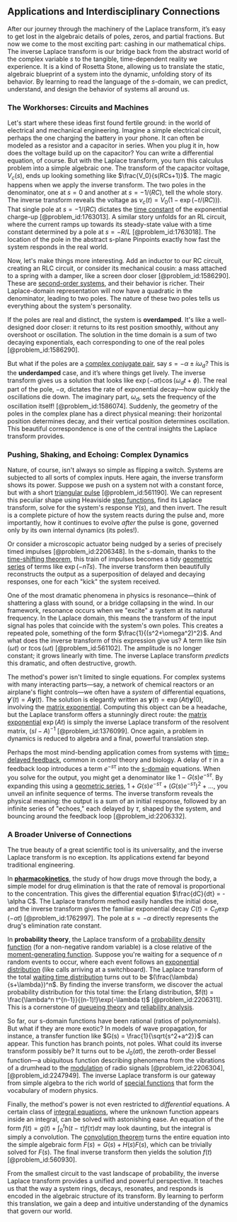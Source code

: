 ## Applications and Interdisciplinary Connections

After our journey through the machinery of the Laplace transform, it’s easy to get lost in the algebraic details of poles, zeros, and partial fractions. But now we come to the most exciting part: cashing in our mathematical chips. The inverse Laplace transform is our bridge back from the abstract world of the complex variable $s$ to the tangible, time-dependent reality we experience. It is a kind of Rosetta Stone, allowing us to translate the static, algebraic blueprint of a system into the dynamic, unfolding story of its behavior. By learning to read the language of the $s$-domain, we can predict, understand, and design the behavior of systems all around us.

### The Workhorses: Circuits and Machines

Let's start where these ideas first found fertile ground: in the world of electrical and mechanical engineering. Imagine a simple electrical circuit, perhaps the one charging the battery in your phone. It can often be modeled as a resistor and a capacitor in series. When you plug it in, how does the voltage build up on the capacitor? You can write a differential equation, of course. But with the Laplace transform, you turn this calculus problem into a simple algebraic one. The transform of the capacitor voltage, $V_c(s)$, ends up looking something like $\frac{V_0}{s(RCs+1)}$. The magic happens when we apply the inverse transform. The two poles in the denominator, one at $s = 0$ and another at $s = -1/(RC)$, tell the whole story. The inverse transform reveals the voltage as $v_c(t) = V_0(1 - \exp(-t/(RC)))$. That single pole at $s = -1/(RC)$ dictates the [time constant](@article_id:266883) of the exponential charge-up [@problem_id:1763013]. A similar story unfolds for an RL circuit, where the current ramps up towards its steady-state value with a time constant determined by a pole at $s = -R/L$ [@problem_id:1763018]. The location of the pole in the abstract s-plane Pinpoints exactly how fast the system responds in the real world.

Now, let's make things more interesting. Add an inductor to our RC circuit, creating an RLC circuit, or consider its mechanical cousin: a mass attached to a spring with a damper, like a screen door closer [@problem_id:1586290]. These are [second-order systems](@article_id:276061), and their behavior is richer. Their Laplace-domain representation will now have a quadratic in the denominator, leading to two poles. The nature of these two poles tells us everything about the system's personality.

If the poles are real and distinct, the system is **overdamped**. It's like a well-designed door closer: it returns to its rest position smoothly, without any overshoot or oscillation. The solution in the time domain is a sum of two decaying exponentials, each corresponding to one of the real poles [@problem_id:1586290].

But what if the poles are a [complex conjugate pair](@article_id:149645), say $s = -\alpha \pm i\omega_d$? This is the **underdamped** case, and it’s where things get lively. The inverse transform gives us a solution that looks like $\exp(-\alpha t) \cos(\omega_d t + \phi)$. The real part of the pole, $-\alpha$, dictates the rate of exponential decay—how quickly the oscillations die down. The imaginary part, $\omega_d$, sets the frequency of the oscillation itself! [@problem_id:1586074]. Suddenly, the geometry of the poles in the complex plane has a direct physical meaning: their horizontal position determines decay, and their vertical position determines oscillation. This beautiful correspondence is one of the central insights the Laplace transform provides.

### Pushing, Shaking, and Echoing: Complex Dynamics

Nature, of course, isn't always so simple as flipping a switch. Systems are subjected to all sorts of complex inputs. Here again, the inverse transform shows its power. Suppose we push on a system not with a constant force, but with a short [triangular pulse](@article_id:275344) [@problem_id:561190]. We can represent this peculiar shape using Heaviside [step functions](@article_id:158698), find its Laplace transform, solve for the system's response $Y(s)$, and then invert. The result is a complete picture of how the system reacts during the pulse and, more importantly, how it continues to evolve *after* the pulse is gone, governed only by its own internal dynamics (its poles!).

Or consider a microscopic actuator being nudged by a series of precisely timed impulses [@problem_id:2206348]. In the s-domain, thanks to the [time-shifting theorem](@article_id:173492), this train of impulses becomes a tidy [geometric series](@article_id:157996) of terms like $\exp(-nTs)$. The inverse transform then beautifully reconstructs the output as a superposition of delayed and decaying responses, one for each "kick" the system received.

One of the most dramatic phenomena in physics is resonance—think of shattering a glass with sound, or a bridge collapsing in the wind. In our framework, resonance occurs when we "excite" a system at its natural frequency. In the Laplace domain, this means the transform of the input signal has poles that coincide with the system's own poles. This creates a repeated pole, something of the form $\frac{1}{(s^2+\omega^2)^2}$. And what does the inverse transform of this expression give us? A term like $t \sin(\omega t)$ or $t \cos(\omega t)$ [@problem_id:561102]. The amplitude is no longer constant; it grows linearly with time. The inverse Laplace transform *predicts* this dramatic, and often destructive, growth.

The method's power isn't limited to single equations. For complex systems with many interacting parts—say, a network of chemical reactors or an airplane's flight controls—we often have a *system* of differential equations, $\mathbf{y}'(t) = A\mathbf{y}(t)$. The solution is elegantly written as $\mathbf{y}(t) = \exp(At)\mathbf{y}(0)$, involving the [matrix exponential](@article_id:138853). Computing this object can be a headache, but the Laplace transform offers a stunningly direct route: the [matrix exponential](@article_id:138853) $\exp(At)$ is simply the inverse Laplace transform of the resolvent matrix, $(sI-A)^{-1}$ [@problem_id:1376099]. Once again, a problem in dynamics is reduced to algebra and a final, powerful translation step.

Perhaps the most mind-bending application comes from systems with [time-delayed feedback](@article_id:201914), common in control theory and biology. A delay of $\tau$ in a feedback loop introduces a term $e^{-s\tau}$ into the [s-domain](@article_id:260110) equations. When you solve for the output, you might get a denominator like $1 - G(s)e^{-s\tau}$. By expanding this using a [geometric series](@article_id:157996), $1 + G(s)e^{-s\tau} + (G(s)e^{-s\tau})^2 + \dots$, you unveil an infinite sequence of terms. The inverse transform reveals the physical meaning: the output is a sum of an initial response, followed by an infinite series of "echoes," each delayed by $\tau$, shaped by the system, and bouncing around the feedback loop [@problem_id:2206332].

### A Broader Universe of Connections

The true beauty of a great scientific tool is its universality, and the inverse Laplace transform is no exception. Its applications extend far beyond traditional engineering.

In **[pharmacokinetics](@article_id:135986)**, the study of how drugs move through the body, a simple model for drug elimination is that the rate of removal is proportional to the concentration. This gives the differential equation $\frac{dC}{dt} = -\alpha C$. The Laplace transform method easily handles the initial dose, and the inverse transform gives the familiar exponential decay $C(t) = C_0 \exp(-\alpha t)$ [@problem_id:1762997]. The pole at $s=-\alpha$ directly represents the drug's elimination rate constant.

In **probability theory**, the Laplace transform of a [probability density function](@article_id:140116) (for a non-negative random variable) is a close relative of the [moment-generating function](@article_id:153853). Suppose you're waiting for a sequence of $n$ random events to occur, where each event follows an [exponential distribution](@article_id:273400) (like calls arriving at a switchboard). The Laplace transform of the total [waiting time distribution](@article_id:264379) turns out to be $(\frac{\lambda}{s+\lambda})^n$. By finding the inverse transform, we discover the actual probability distribution for this total time: the Erlang distribution, $f(t) = \frac{\lambda^n t^{n-1}}{(n-1)!}\exp(-\lambda t)$ [@problem_id:2206311]. This is a cornerstone of [queueing theory](@article_id:273287) and [reliability analysis](@article_id:192296).

So far, our s-domain functions have been rational (ratios of polynomials). But what if they are more exotic? In models of wave propagation, for instance, a transfer function like $G(s) = \frac{1}{\sqrt{s^2+a^2}}$ can appear. This function has branch points, not poles. What could its inverse transform possibly be? It turns out to be $J_0(at)$, the zeroth-order Bessel function—a ubiquitous function describing phenomena from the vibrations of a drumhead to the [modulation](@article_id:260146) of radio signals [@problem_id:2206304], [@problem_id:2247949]. The inverse Laplace transform is our gateway from simple algebra to the rich world of [special functions](@article_id:142740) that form the vocabulary of modern physics.

Finally, the method's power is not even restricted to *differential* equations. A certain class of [integral equations](@article_id:138149), where the unknown function appears inside an integral, can be solved with astonishing ease. An equation of the form $f(t) = g(t) + \int_0^t h(t-\tau)f(\tau)d\tau$ may look daunting, but the integral is simply a convolution. The [convolution theorem](@article_id:143001) turns the entire equation into the simple algebraic form $F(s) = G(s) + H(s)F(s)$, which can be trivially solved for $F(s)$. The final inverse transform then yields the solution $f(t)$ [@problem_id:560930].

From the smallest circuit to the vast landscape of probability, the inverse Laplace transform provides a unified and powerful perspective. It teaches us that the way a system rings, decays, resonates, and responds is encoded in the algebraic structure of its transform. By learning to perform this translation, we gain a deep and intuitive understanding of the dynamics that govern our world.